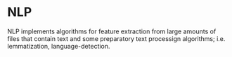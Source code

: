 # NLP

NLP implements algorithms for feature extraction from large amounts of files that contain text and some preparatory text processign algorithms; i.e. lemmatization, language-detection. 
